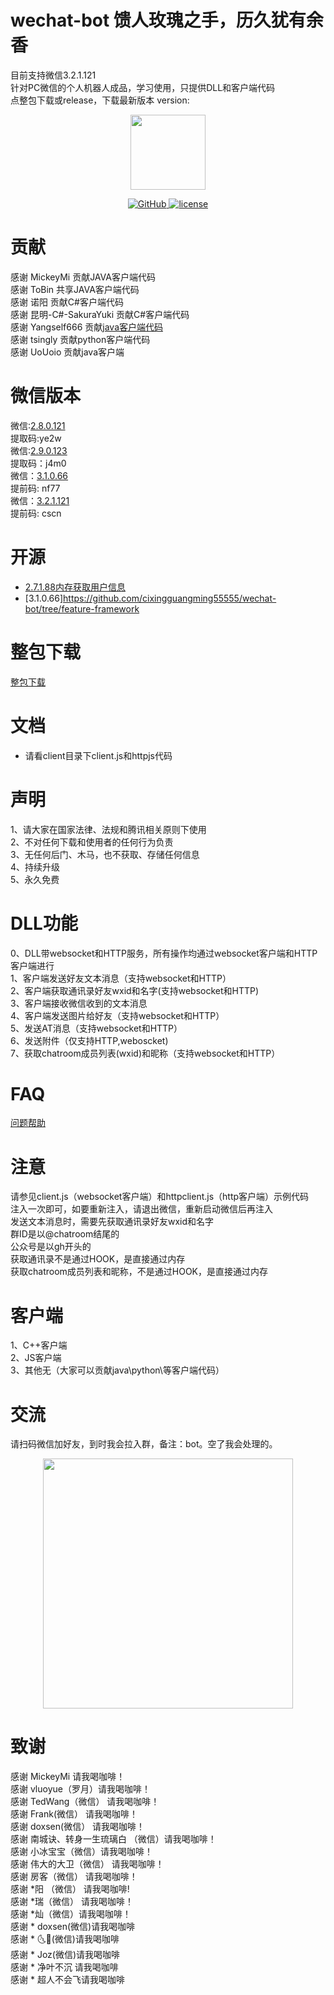 # wechat-bot  馈人玫瑰之手，历久犹有余香
目前支持微信3.2.1.121  
针对PC微信的个人机器人成品，学习使用，只提供DLL和客户端代码  
点整包下载或release，下载最新版本  version:
<p align="center">
  <img src="https://i.loli.net/2020/05/09/HXClIf5A2EpUG4u.png" width="120">
</p>

<p align="center">
   <a href="https://github.com/cixingguangming55555/wechat-bot/blob/master/LICENSE">
    <img src="https://img.shields.io/github/license/cixingguangming55555/wechat-bot" alt="GitHub">
  </a>
  <a href="https://github.com/cixingguangming55555/wechat-bot/releases">
    <img src="https://img.shields.io/github/v/release/cixingguangming55555/wechat-bot?include_prereleases" alt="license">
  </a>
</p>

# 贡献

感谢 MickeyMi 贡献JAVA客户端代码  
感谢 ToBin    共享JAVA客户端代码  
感谢 诺阳     贡献C#客户端代码  
感谢 昆明-C#-SakuraYuki 贡献C#客户端代码  
感谢 Yangself666 贡献[java客户端代码](https://github.com/cixingguangming55555/wechat-bot/issues/60)   
感谢 tsingly 贡献python客户端代码   
感谢 UoUoio 贡献java客户端
# 微信版本

微信:[2.8.0.121](https://pan.baidu.com/s/1jrW2HzBxM8wceZRn8hT5UQ)   
提取码:ye2w   
微信:[2.9.0.123](https://pan.baidu.com/s/1zRJzwlZ1r8aRBeEc0lg1sw)   
提取码：j4m0   
微信：[3.1.0.66](https://pan.baidu.com/s/1HKl7sA61KqCCBo-jGR_R-w)  
提前码: nf77  
微信：[3.2.1.121](https://pan.baidu.com/s/1IHRM2OMvrLyuCz5MRbigGg)  
提前码: cscn  
# 开源
* [2.7.1.88内存获取用户信息](userlist.cpp)
* [3.1.0.66]https://github.com/cixingguangming55555/wechat-bot/tree/feature-framework
# 整包下载
[整包下载](https://github.com/cixingguangming55555/wechat-bot/archive/4.5.7.73.zip)
# 文档
* 请看client目录下client.js和httpjs代码  
# 声明
1、请大家在国家法律、法规和腾讯相关原则下使用  
2、不对任何下载和使用者的任何行为负责  
3、无任何后门、木马，也不获取、存储任何信息  
4、持续升级  
5、永久免费   
# DLL功能
0、DLL带websocket和HTTP服务，所有操作均通过websocket客户端和HTTP客户端进行  
1、客户端发送好友文本消息（支持websocket和HTTP）    
2、客户端获取通讯录好友wxid和名字(支持websocket和HTTP)  
3、客户端接收微信收到的文本消息  
4、客户端发送图片给好友（支持websocket和HTTP）   
5、发送AT消息（支持websocket和HTTP）  
6、发送附件（仅支持HTTP,weboscket)   
7、获取chatroom成员列表(wxid)和昵称（支持websocket和HTTP）   
# FAQ
[问题帮助](./pic/help1.md)
# 注意
请参见client.js（websocket客户端）和httpclient.js（http客户端）示例代码   
注入一次即可，如要重新注入，请退出微信，重新启动微信后再注入  
发送文本消息时，需要先获取通讯录好友wxid和名字  
群ID是以@chatroom结尾的  
公众号是以gh开头的  
获取通讯录不是通过HOOK，是直接通过内存  
获取chatroom成员列表和昵称，不是通过HOOK，是直接通过内存  
# 客户端
1、C++客户端  
2、JS客户端  
3、其他无（大家可以贡献java\python\等客户端代码）  
# 交流
请扫码微信加好友，到时我会拉入群，备注：bot。空了我会处理的。

<center class="half">
    <img src="https://i.loli.net/2020/05/09/3m9cRatry4gNnqH.jpg" width="400"/>
</center>

# 致谢
感谢 MickeyMi 请我喝咖啡！  
感谢 vluoyue（罗月）请我喝咖啡！  
感谢 TedWang（微信） 请我喝咖啡！  
感谢 Frank(微信）  请我喝咖啡！  
感谢 doxsen(微信） 请我喝咖啡！  
感谢 南城诀、转身一生琉璃白 （微信）请我喝咖啡！  
感谢 小冰宝宝（微信）请我喝咖啡！  
感谢 伟大的大卫（微信） 请我喝咖啡！  
感谢 房客（微信） 请我喝咖啡！  
感谢 *阳 （微信） 请我喝咖啡!  
感谢 *瑞（微信） 请我喝咖啡！   
感谢 *灿（微信）请我喝咖啡！   
感谢 * doxsen(微信)请我喝咖啡   
感谢 * 🌜🌛(微信)请我喝咖啡   
感谢 * Joz(微信)请我喝咖啡   
感谢 * 净叶不沉 请我喝咖啡   
感谢 * 超人不会飞请我喝咖啡
